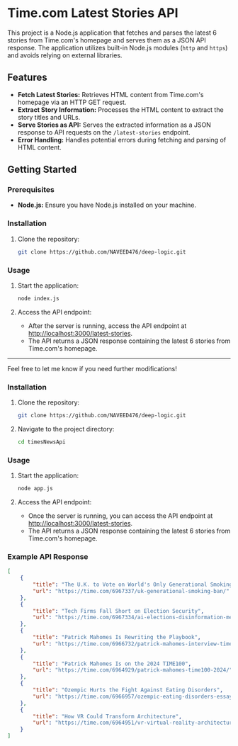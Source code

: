 

# Time.com Latest Stories API

This project is a Node.js application that fetches and parses the latest 6 stories from Time.com's homepage and serves them as a JSON API response. The application utilizes built-in Node.js modules (`http` and `https`) and avoids relying on external libraries.

## Features

- **Fetch Latest Stories:** Retrieves HTML content from Time.com's homepage via an HTTP GET request.
- **Extract Story Information:** Processes the HTML content to extract the story titles and URLs.
- **Serve Stories as API:** Serves the extracted information as a JSON response to API requests on the `/latest-stories` endpoint.
- **Error Handling:** Handles potential errors during fetching and parsing of HTML content.

## Getting Started

### Prerequisites

- **Node.js:** Ensure you have Node.js installed on your machine.

### Installation

1. Clone the repository:
    ```bash
    git clone https://github.com/NAVEED476/deep-logic.git
    ```


### Usage

1. Start the application:
    ```bash
    node index.js
    ```

2. Access the API endpoint:
    - After the server is running, access the API endpoint at [http://localhost:3000/latest-stories](http://localhost:3000/latest-stories).
    - The API returns a JSON response containing the latest 6 stories from Time.com's homepage.

---

Feel free to let me know if you need further modifications!

### Installation

1. Clone the repository:
    ```bash
    git clone https://github.com/NAVEED476/deep-logic.git
    ```

2. Navigate to the project directory:
    ```bash
    cd timesNewsApi
    ```

### Usage

1. Start the application:
    ```bash
    node app.js
    ```

2. Access the API endpoint:
    - Once the server is running, you can access the API endpoint at [http://localhost:3000/latest-stories](http://localhost:3000/latest-stories).
    - The API returns a JSON response containing the latest 6 stories from Time.com's homepage.

### Example API Response

```json
[
    {
        "title": "The U.K. to Vote on World's Only Generational Smoking Ban",
        "url": "https://time.com/6967337/uk-generational-smoking-ban/"
    },
    {
        "title": "Tech Firms Fall Short on Election Security",
        "url": "https://time.com/6967334/ai-elections-disinformation-meta-tiktok/"
    },
    {
        "title": "Patrick Mahomes Is Rewriting the Playbook",
        "url": "https://time.com/6966732/patrick-mahomes-interview-time100-2024/"
    },
    {
        "title": "Patrick Mahomes Is on the 2024 TIME100",
        "url": "https://time.com/6964929/patrick-mahomes-time100-2024/"
    },
    {
        "title": "Ozempic Hurts the Fight Against Eating Disorders",
        "url": "https://time.com/6966957/ozempic-eating-disorders-essay/"
    },
    {
        "title": "How VR Could Transform Architecture",
        "url": "https://time.com/6964951/vr-virtual-reality-architecture-meta-quest/"
    }
]
